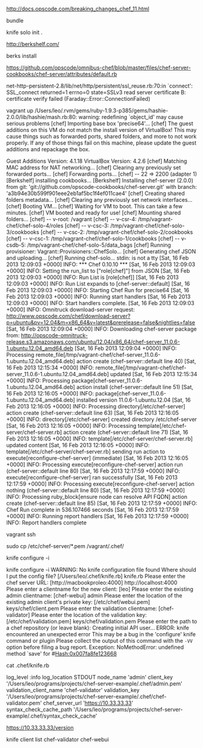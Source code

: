 http://docs.opscode.com/breaking_changes_chef_11.html

bundle

knife solo init .

http://berkshelf.com/

berks install



https://github.com/opscode/omnibus-chef/blob/master/files/chef-server-cookbooks/chef-server/attributes/default.rb


net-http-persistent-2.8/lib/net/http/persistent/ssl_reuse.rb:70:in `connect': SSL_connect returned=1 errno=0 state=SSLv3 read server certificate B: certificate verify failed (Faraday::Error::ConnectionFailed)



vagrant up
/Users/leo/.rvm/gems/ruby-1.9.3-p385/gems/hashie-2.0.0/lib/hashie/mash.rb:80: warning: redefining `object_id' may cause serious problems
[chef] Importing base box 'precise64'...
[chef] The guest additions on this VM do not match the install version of
VirtualBox! This may cause things such as forwarded ports, shared
folders, and more to not work properly. If any of those things fail on
this machine, please update the guest additions and repackage the
box.

Guest Additions Version: 4.1.18
VirtualBox Version: 4.2.6
[chef] Matching MAC address for NAT networking...
[chef] Clearing any previously set forwarded ports...
[chef] Forwarding ports...
[chef] -- 22 => 2200 (adapter 1)
[Berkshelf] installing cookbooks...
[Berkshelf] Installing chef-server (2.0.0) from git: 'git://github.com/opscode-cookbooks/chef-server.git' with branch: 'a3b94e30b599f901eee2eb1af5bc1f4ef011cae4'
[chef] Creating shared folders metadata...
[chef] Clearing any previously set network interfaces...
[chef] Booting VM...
[chef] Waiting for VM to boot. This can take a few minutes.
[chef] VM booted and ready for use!
[chef] Mounting shared folders...
[chef] -- v-root: /vagrant
[chef] -- v-csr-4: /tmp/vagrant-chef/chef-solo-4/roles
[chef] -- v-csc-3: /tmp/vagrant-chef/chef-solo-3/cookbooks
[chef] -- v-csc-2: /tmp/vagrant-chef/chef-solo-2/cookbooks
[chef] -- v-csc-1: /tmp/vagrant-chef/chef-solo-1/cookbooks
[chef] -- v-csdb-5: /tmp/vagrant-chef/chef-solo-5/data_bags
[chef] Running provisioner: Vagrant::Provisioners::ChefSolo...
[chef] Generating chef JSON and uploading...
[chef] Running chef-solo...
stdin: is not a tty
[Sat, 16 Feb 2013 12:09:03 +0000] INFO: *** Chef 0.10.10 ***
[Sat, 16 Feb 2013 12:09:03 +0000] INFO: Setting the run_list to ["role[chef]"] from JSON
[Sat, 16 Feb 2013 12:09:03 +0000] INFO: Run List is [role[chef]]
[Sat, 16 Feb 2013 12:09:03 +0000] INFO: Run List expands to [chef-server::default]
[Sat, 16 Feb 2013 12:09:03 +0000] INFO: Starting Chef Run for precise64
[Sat, 16 Feb 2013 12:09:03 +0000] INFO: Running start handlers
[Sat, 16 Feb 2013 12:09:03 +0000] INFO: Start handlers complete.
[Sat, 16 Feb 2013 12:09:03 +0000] INFO: Omnitruck download-server request: http://www.opscode.com/chef/download-server?p=ubuntu&pv=12.04&m=x86_64&v=latest&prerelease=false&nightlies=false
[Sat, 16 Feb 2013 12:09:04 +0000] INFO: Downloading chef-server package from: http://opscode-omnitruck-release.s3.amazonaws.com/ubuntu/12.04/x86_64/chef-server_11.0.6-1.ubuntu.12.04_amd64.deb
[Sat, 16 Feb 2013 12:09:04 +0000] INFO: Processing remote_file[/tmp/vagrant-chef/chef-server_11.0.6-1.ubuntu.12.04_amd64.deb] action create (chef-server::default line 40)
[Sat, 16 Feb 2013 12:15:34 +0000] INFO: remote_file[/tmp/vagrant-chef/chef-server_11.0.6-1.ubuntu.12.04_amd64.deb] updated
[Sat, 16 Feb 2013 12:15:34 +0000] INFO: Processing package[chef-server_11.0.6-1.ubuntu.12.04_amd64.deb] action install (chef-server::default line 51)
[Sat, 16 Feb 2013 12:16:05 +0000] INFO: package[chef-server_11.0.6-1.ubuntu.12.04_amd64.deb] installed version 11.0.6-1.ubuntu.12.04
[Sat, 16 Feb 2013 12:16:05 +0000] INFO: Processing directory[/etc/chef-server] action create (chef-server::default line 63)
[Sat, 16 Feb 2013 12:16:05 +0000] INFO: directory[/etc/chef-server] created directory /etc/chef-server
[Sat, 16 Feb 2013 12:16:05 +0000] INFO: Processing template[/etc/chef-server/chef-server.rb] action create (chef-server::default line 71)
[Sat, 16 Feb 2013 12:16:05 +0000] INFO: template[/etc/chef-server/chef-server.rb] updated content
[Sat, 16 Feb 2013 12:16:05 +0000] INFO: template[/etc/chef-server/chef-server.rb] sending run action to execute[reconfigure-chef-server] (immediate)
[Sat, 16 Feb 2013 12:16:05 +0000] INFO: Processing execute[reconfigure-chef-server] action run (chef-server::default line 80)
[Sat, 16 Feb 2013 12:17:59 +0000] INFO: execute[reconfigure-chef-server] ran successfully
[Sat, 16 Feb 2013 12:17:59 +0000] INFO: Processing execute[reconfigure-chef-server] action nothing (chef-server::default line 80)
[Sat, 16 Feb 2013 12:17:59 +0000] INFO: Processing ruby_block[ensure node can resolve API FQDN] action create (chef-server::default line 85)
[Sat, 16 Feb 2013 12:17:59 +0000] INFO: Chef Run complete in 536.107466 seconds
[Sat, 16 Feb 2013 12:17:59 +0000] INFO: Running report handlers
[Sat, 16 Feb 2013 12:17:59 +0000] INFO: Report handlers complete



vagrant ssh

sudo cp /etc/chef-server/*.pem /vagrant/.chef/




knife configure -i

knife configure -i
WARNING: No knife configuration file found
Where should I put the config file? [/Users/leo/.chef/knife.rb] knife.rb
Please enter the chef server URL: [http://macbookproleo:4000] http://localhost:4000            
Please enter a clientname for the new client: [leo] 
Please enter the existing admin clientname: [chef-webui] admin
Please enter the location of the existing admin client's private key: [/etc/chef/webui.pem] keys/chef/client.pem
Please enter the validation clientname: [chef-validator] 
Please enter the location of the validation key: [/etc/chef/validation.pem] keys/chef/validation.pem
Please enter the path to a chef repository (or leave blank): 
Creating initial API user...
ERROR: knife encountered an unexpected error
This may be a bug in the 'configure' knife command or plugin
Please collect the output of this command with the `-VV` option before filing a bug report.
Exception: NoMethodError: undefined method `save' for #<Hash:0x007fa8fe123668>


cat .chef/knife.rb

log_level                :info
log_location             STDOUT
node_name                'admin'
client_key               '/Users/leo/programs/projects/chef-server-example/.chef/admin.pem'
validation_client_name   'chef-validator'
validation_key           '/Users/leo/programs/projects/chef-server-example/.chef/chef-validator.pem'
chef_server_url          'https://10.33.33.33'
syntax_check_cache_path  '/Users/leo/programs/projects/chef-server-example/.chef/syntax_check_cache'


https://10.33.33.33/version



knife client list
chef-validator
chef-webui


